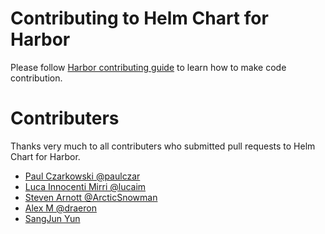 # Contributing to Helm Chart for Harbor

Please follow [Harbor contributing guide](https://github.com/goharbor/harbor/blob/master/CONTRIBUTING.md) to learn how to make code contribution.

# Contributers

Thanks very much to all contributers who submitted pull requests to Helm Chart for Harbor.

- [Paul Czarkowski @paulczar](https://github.com/paulczar)
- [Luca Innocenti Mirri @lucaim](https://github.com/lucaim)
- [Steven Arnott @ArcticSnowman](https://github.com/ArcticSnowman)
- [Alex M @draeron](https://github.com/draeron)
- [SangJun Yun](https://github.com/YunSangJun)
